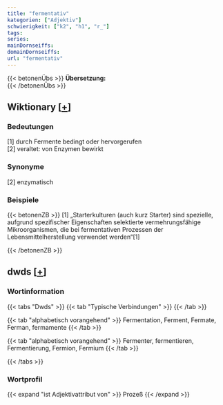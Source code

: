 ```yaml
---
title: "fermentativ"
kategorien: ["Adjektiv"]
schwierigkeit: ["k2", "h1", "r_"]
tags:
series:
mainDornseiffs:
domainDornseiffs:
url: "fermentativ"
---
```


{{< betonenÜbs >}}
**Übersetzung:**  
{{< /betonenÜbs >}}

## Wiktionary [[+](https://de.wiktionary.org/wiki/fermentativ)]

### Bedeutungen
[1] durch Fermente bedingt oder hervorgerufen  
[2] veraltet: von Enzymen bewirkt  

### Synonyme
[2] enzymatisch  

### Beispiele
{{< betonenZB >}}
[1] „Starterkulturen (auch kurz Starter) sind spezielle, aufgrund spezifischer Eigenschaften selektierte vermehrungsfähige Mikroorganismen, die bei fermentativen Prozessen der Lebensmittelherstellung verwendet werden“[1]  

{{< /betonenZB >}}


## dwds [[+](https://www.dwds.de/wb/fermentativ)]

### Wortinformation
{{< tabs "Dwds" >}}
{{< tab "Typische Verbindungen" >}}
{{< /tab >}}

{{< tab "alphabetisch vorangehend" >}}
Fermentation, Ferment, Fermate, Ferman, fermamente
{{< /tab >}}

{{< tab "alphabetisch vorangehend" >}}
Fermenter, fermentieren, Fermentierung, Fermion, Fermium
{{< /tab >}}

{{< /tabs >}}

### Wortprofil
{{< expand "ist Adjektivattribut von" >}} Prozeß {{< /expand >}}

